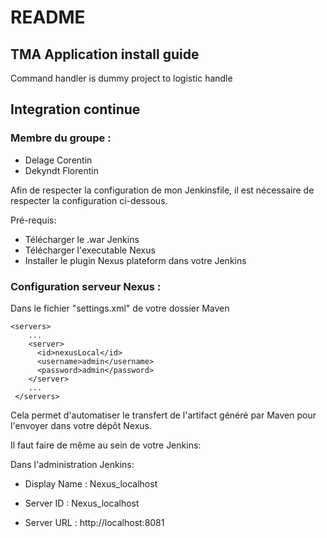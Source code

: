 # README
## TMA Application install guide

Command handler is dummy project to logistic handle

## Integration continue

### Membre du groupe : 
   - Delage Corentin
   - Dekyndt Florentin

Afin de respecter la configuration de mon Jenkinsfile, il est nécessaire de respecter la configuration ci-dessous.

Pré-requis: 
- Télécharger le .war Jenkins
- Télécharger l'executable Nexus
- Installer le plugin Nexus plateform dans votre Jenkins
### Configuration serveur Nexus :

Dans le fichier "settings.xml" de votre dossier Maven

    <servers>
        ...
        <server>
          <id>nexusLocal</id>
          <username>admin</username>
          <password>admin</password>
        </server>
        ...
     </servers>
     
Cela permet d'automatiser le transfert de l'artifact généré par Maven pour l'envoyer dans votre dépôt Nexus.

Il faut faire de même au sein de votre Jenkins:

Dans l'administration Jenkins:

- Display Name : Nexus_localhost

- Server ID : Nexus_localhost

- Server URL : http://localhost:8081